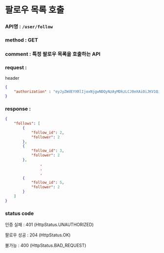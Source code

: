 # 팔로우 목록 호출
### API명 : `/user/follow`

### method : GET

### comment : 특정 팔로우 목록을 호출하는 API

### request : 
header
~~~json
{
    "authorization" : "eyJyZWdEYXRlIjoxNjgwNDQyNzAyMDkzLCJ0eXAiOiJKV1QiLCJhbGciOiJIUzM4NCJ9.eyJ1c2VyTnVtIjoxLCJuaWNrTmFtZSI6Iuq5gOycpOyEnSIsImxvZ2luVGltZSI6IjIwMjMtMDQtMDIgMjI6Mzg6MjEiLCJleHAiOjE3MTE5Nzg3MDJ9.olRfjapd3Sm29ECSX71A7Zn_PNPl8BD5jJcqNbcPj-JwuT_MDZ5XdTIU4fCQm3PT"
}
~~~

### response :
~~~json
{
    "follows": [
        {
            "follow_id": 2,
            "follower": 2
        },
        {
            "follow_id": 3,
            "follower": 2
        },
                .
                .
                .
        {
            "follow_id": 5,
            "follower": 2
        }
    ]
}
~~~
 
### status code
인증 실패 : 401 (HttpStatus.UNAUTHORIZED)

팔로우 성공 : 204 (HttpStatus.OK)

불가능 : 400 (HttpStatus.BAD_REQUEST)